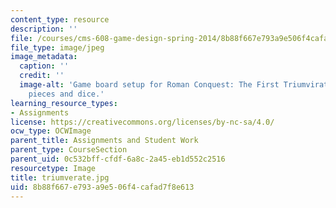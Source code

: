 ```yaml
---
content_type: resource
description: ''
file: /courses/cms-608-game-design-spring-2014/8b88f667e793a9e506f4cafad7f8e613_triumverate.jpg
file_type: image/jpeg
image_metadata:
  caption: ''
  credit: ''
  image-alt: 'Game board setup for Roman Conquest: The First Triumvirate, showing
    pieces and dice.'
learning_resource_types:
- Assignments
license: https://creativecommons.org/licenses/by-nc-sa/4.0/
ocw_type: OCWImage
parent_title: Assignments and Student Work
parent_type: CourseSection
parent_uid: 0c532bff-cfdf-6a8c-2a45-eb1d552c2516
resourcetype: Image
title: triumverate.jpg
uid: 8b88f667-e793-a9e5-06f4-cafad7f8e613
---
```

